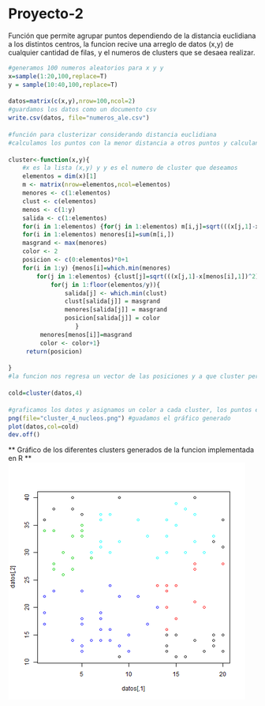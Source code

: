# Proyecto-2

Función que permite agrupar puntos dependiendo de la distancia euclidiana a los distintos centros, la funcion recive una arreglo de datos (x,y) de cualquier cantidad de filas, y el numeros de clusters que se desaea realizar.

```r
#generamos 100 numeros aleatorios para x y y
x=sample(1:20,100,replace=T) 
y = sample(10:40,100,replace=T) 

datos=matrix(c(x,y),nrow=100,ncol=2)
#guardamos los datos como un documento csv
write.csv(datos, file="numeros_ale.csv")

#función para clusterizar considerando distancia euclidiana
#calculamos los puntos con la menor distancia a otros puntos y calculando los centros vemos los puntos mas cercanos

cluster<-function(x,y){
    #x es la lista (x,y) y y es el numero de cluster que deseamos
    elementos = dim(x)[1]
    m <- matrix(nrow=elementos,ncol=elementos)
    menores <- c(1:elementos)
    clust <- c(elementos)
    menos <- c(1:y)
    salida <- c(1:elementos)
    for(i in 1:elementos) {for(j in 1:elementos) m[i,j]=sqrt(((x[j,1]-x[i,1])^2)+((x[j,2]-x[i,2])^2))}
    for(i in 1:elementos) menores[i]=sum(m[i,])
    masgrand <- max(menores)
    color <- 2
    posicion <- c(0:elementos)*0+1
    for(i in 1:y) {menos[i]=which.min(menores)
        for(j in 1:elementos) {clust[j]=sqrt(((x[j,1]-x[menos[i],1])^2)+((x[j,2]-x[menos[i],2])^2))}
            for(j in 1:floor(elementos/y)){
                salida[j] <- which.min(clust)
                clust[salida[j]] = masgrand
                menores[salida[j]] = masgrand
                posicion[salida[j]] = color
                   }
         menores[menos[i]]=masgrand
         color <- color+1}
     return(posicion)
    
}
#la funcion nos regresa un vector de las posiciones y a que cluster pertenece

cold=cluster(datos,4)

#graficamos los datos y asignamos un color a cada cluster, los puntos en negro no pertenecen a un cluster.
png(file="cluster_4_nucleos.png") #guadamos el gráfico generado
plot(datos,col=cold)
dev.off()


```
** Gráfico de los diferentes clusters generados de la funcion implementada en R **
![](https://github.com/alex309-duarte/Proyecto-2/blob/master/cluster_4_nucleos.png)
